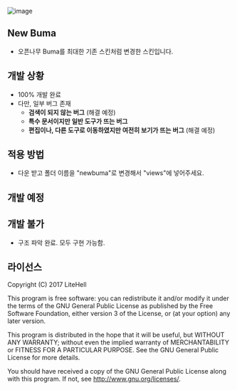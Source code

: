 ![image](https://user-images.githubusercontent.com/53139020/64109318-27643300-cdba-11e9-8f00-c1a731575e47.png)
## New Buma
 * 오픈나무 Buma를 최대한 기존 스킨처럼 변경한 스킨입니다.

## 개발 상황
 * 100% 개발 완료
 * 다만, 일부 버그 존재
   * <b>검색이 되지 않는 버그</b> (해결 예정)
   * <b>특수 문서이지만 일반 도구가 뜨는 버그</b>
   * <b>편집이나, 다른 도구로 이동하였지만 여전히 보기가 뜨는 버그</b> (해결 예정)

## 적용 방법
 * 다운 받고 폴더 이름을 "newbuma"로 변경해서 "views"에 넣어주세요.

## 개발 예정

## 개발 불가
 * 구조 파악 완료. 모두 구현 가능함.

## 라이선스
Copyright (C) 2017 LiteHell

This program is free software: you can redistribute it and/or modify
it under the terms of the GNU General Public License as published by
the Free Software Foundation, either version 3 of the License, or
(at your option) any later version.

This program is distributed in the hope that it will be useful,
but WITHOUT ANY WARRANTY; without even the implied warranty of
MERCHANTABILITY or FITNESS FOR A PARTICULAR PURPOSE.  See the
GNU General Public License for more details.

You should have received a copy of the GNU General Public License
along with this program.  If not, see <http://www.gnu.org/licenses/>.
